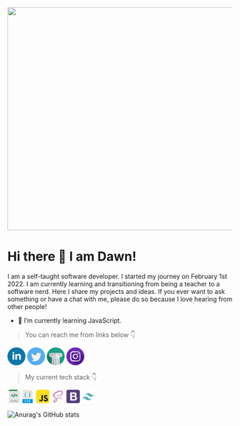 <p align="center">
  <img 
    width="1000"
    height="500"
    src="https://github.com/dsaglam94/dsaglam94/blob/main/2of.gif"
  />
</p>

# Hi there 👋 I am Dawn!

I am a self-taught software developer. I started my journey on February 1st 2022. I am currently learning and transitioning from being a teacher to a software nerd. Here I share my projects and ideas. If you ever want to ask something or have a chat with me, please do so because I love hearing from other people!

- 🌱 I’m currently learning JavaScript. 

> You can reach me from links below 👇

[<img src='https://github.com/dsaglam94/dsaglam94/blob/main/linkedin-svgrepo-com.svg' alt='linkedin' height='40' target="_blank">](https://www.linkedin.com/in/d-saglam//)  [<img src='https://github.com/dsaglam94/dsaglam94/blob/main/twitter-svgrepo-com.svg' alt='twitter' height='40'>](https://twitter.com/dsaglam94)  [<img src="https://github.com/dsaglam94/dsaglam94/blob/main/art-svgrepo-com.svg" alt='website' height='40'>](https://imdawn.me/) [<img src='https://github.com/dsaglam94/dsaglam94/blob/main/instagram-svgrepo-com.svg' alt='instagram' height='40'>](https://www.instagram.com/monsieur.antika/)

> My current tech stack 👇

<img src="https://github.com/dsaglam94/dsaglam94/blob/main/html-svgrepo-com.svg" width=30 /><img src="https://github.com/dsaglam94/dsaglam94/blob/main/css-svgrepo-com.svg" width=30 />
<img src="https://github.com/dsaglam94/dsaglam94/blob/main/javascript-svgrepo-com.svg" width=30 />
<img src="https://github.com/dsaglam94/dsaglam94/blob/main/scss-svgrepo-com.svg" width=30 />
<img src="https://github.com/dsaglam94/dsaglam94/blob/main/bootstrap-4-logo-svgrepo-com.svg" width=30 />
<img src="https://github.com/dsaglam94/dsaglam94/blob/main/tailwind-svgrepo-com.svg" width=30 />



![Anurag's GitHub stats](https://github-readme-stats.vercel.app/api?username=dsaglam94&show_icons=true&theme=tokyonight)





<!--
**dsaglam94/dsaglam94** is a ✨ _special_ ✨ repository because its `README.md` (this file) appears on your GitHub profile.

Here are some ideas to get you started:
 🔭 I’m currently working on ...


- 👯 I’m looking to collaborate on ...
- 🤔 I’m looking for help with ...
- 💬 Ask me about ...
- 📫 How to reach me: ...
- 😄 Pronouns: ...
- ⚡ Fun fact: ...
-->
